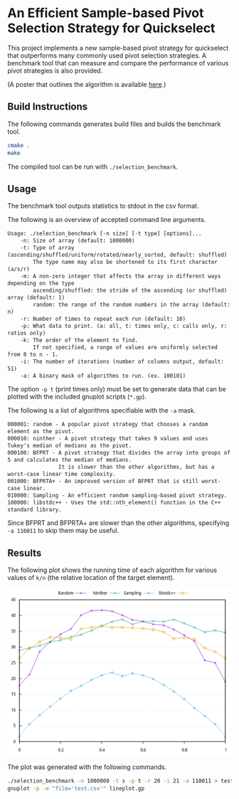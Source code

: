 # An Efficient Sample-based Pivot Selection Strategy for Quickselect
This project implements a new sample-based pivot strategy for quickselect that outperforms many commonly used pivot
selection strategies. A benchmark tool that can measure and compare the performance of various pivot strategies is
also provided.

(A poster that outlines the algorithm is available [here](https://ldm2468.com/papers/2022sample_pivot_poster.pdf).)

## Build Instructions
The following commands generates build files and builds the benchmark tool.
```bash
cmake .
make
```

The compiled tool can be run with `./selection_benchmark`.

## Usage
The benchmark tool outputs statistics to stdout in the csv format.

The following is an overview of accepted command line arguments.
```
Usage: ./selection_benchmark [-n size] [-t type] [options]... 
    -n: Size of array (default: 1000000)
    -t: Type of array (ascending/shuffled/uniform/rotated/nearly_sorted, default: shuffled)
        The type name may also be shortened to its first character (a/s/r)
    -m: A non-zero integer that affects the array in different ways depending on the type
        ascending/shuffled: the stride of the ascending (or shuffled) array (default: 1)
        random: the range of the random numbers in the array (default: n)
    -r: Number of times to repeat each run (default: 10)
    -p: What data to print. (a: all, t: times only, c: calls only, r: ratios only)
    -k: The order of the element to find.
        If not specified, a range of values are uniformly selected from 0 to n - 1.
    -i: The number of iterations (number of columns output, default: 51)
    -a: A binary mask of algorithms to run. (ex. 100101)
```
The option `-p t` (print times only) must be set to generate data that can be plotted with
the included gnuplot scripts (`*.gp`).

The following is a list of algorithms specifiable with the `-a` mask.
```
000001: random - A popular pivot strategy that chooses a random element as the pivot.
000010: ninther - A pivot strategy that takes 9 values and uses Tukey's median of medians as the pivot.
000100: BFPRT - A pivot strategy that divides the array into groups of 5 and calculates the median of medians.
                It is slower than the other algorithms, but has a worst-case linear time complexity.
001000: BFPRTA+ - An improved version of BFPRT that is still worst-case linear.
010000: Sampling - An efficient random sampling-based pivot strategy.
100000: libstdc++ - Uses the std::nth_element() function in the C++ standard library.
```
Since BFPRT and BFPRTA+ are slower than the other algorithms, specifying `-a 110011` to skip them may be useful.

## Results
The following plot shows the running time of each algorithm for various values of `k/n` (the relative location of the
target element).

![Example plot of results](example_results.png)

The plot was generated with the following commands.
```bash
./selection_benchmark -n 1000000 -t s -p t -r 20 -i 21 -a 110011 > test.csv
gnuplot -p -e "file='test.csv'" lineplot.gp
```
